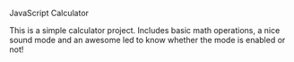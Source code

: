 JavaScript Calculator

This is a simple calculator project.
Includes basic math operations, a nice sound mode and an awesome led to know whether the mode is enabled
or not!